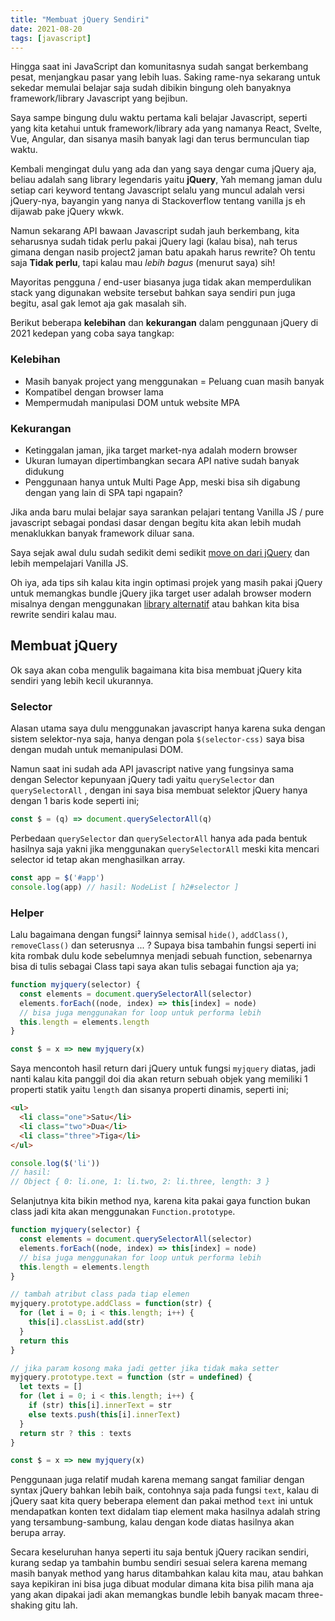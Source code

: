 ```yaml
---
title: "Membuat jQuery Sendiri"
date: 2021-08-20
tags: [javascript]
---
```

Hingga saat ini JavaScript dan komunitasnya sudah sangat berkembang pesat, menjangkau pasar yang lebih luas. Saking rame-nya sekarang untuk sekedar memulai belajar saja sudah dibikin bingung oleh banyaknya framework/library Javascript yang bejibun.

Saya sampe bingung dulu waktu pertama kali belajar Javascript, seperti yang kita ketahui untuk framework/library ada yang namanya React, Svelte, Vue, Angular, dan sisanya masih banyak lagi dan terus bermunculan tiap waktu.

Kembali mengingat dulu yang ada dan yang saya dengar cuma jQuery aja, beliau adalah sang library legendaris yaitu **jQuery**, Yah memang jaman dulu setiap cari keyword tentang Javascript selalu yang muncul adalah versi jQuery-nya, bayangin yang nanya di Stackoverflow tentang vanilla js eh dijawab pake jQuery wkwk.

Namun sekarang API bawaan Javascript sudah jauh berkembang, kita seharusnya sudah tidak perlu pakai jQuery lagi (kalau bisa), nah terus gimana dengan nasib project2 jaman batu apakah harus rewrite? Oh tentu saja **Tidak perlu**, tapi kalau mau *lebih bagus* (menurut saya) sih!

Mayoritas pengguna / end-user biasanya juga tidak akan memperdulikan stack yang digunakan website tersebut bahkan saya sendiri pun juga begitu, asal gak lemot aja gak masalah sih.

Berikut beberapa **kelebihan** dan **kekurangan** dalam penggunaan jQuery di 2021 kedepan yang coba saya tangkap:

### Kelebihan

- Masih banyak project yang menggunakan = Peluang cuan masih banyak
- Kompatibel dengan browser lama
- Mempermudah manipulasi DOM untuk website MPA

### Kekurangan

- Ketinggalan jaman, jika target market-nya adalah modern browser
- Ukuran lumayan dipertimbangkan secara API native sudah banyak didukung
- Penggunaan hanya untuk Multi Page App, meski bisa sih digabung dengan yang lain di SPA tapi ngapain?

Jika anda  baru mulai belajar saya sarankan pelajari tentang Vanilla JS / pure javascript sebagai pondasi dasar dengan begitu kita akan lebih mudah menaklukkan banyak framework diluar sana.

Saya sejak awal dulu sudah sedikit demi sedikit [move on dari jQuery](http://youmightnotneedjquery.com/) dan lebih mempelajari Vanilla JS.

Oh iya, ada tips sih kalau kita ingin optimasi projek yang masih pakai jQuery untuk memangkas bundle jQuery jika target user adalah browser modern misalnya dengan menggunakan [library alternatif](https://github.com/fabiospampinato/cash) atau bahkan kita bisa rewrite sendiri kalau mau.

## Membuat jQuery

Ok saya akan coba mengulik bagaimana kita bisa membuat jQuery kita sendiri yang lebih kecil ukurannya.

### Selector

Alasan utama saya dulu menggunakan javascript hanya karena suka dengan sistem selektor-nya saja, hanya dengan pola `$(selector-css)` saya bisa dengan mudah untuk memanipulasi DOM.

Namun saat ini sudah ada API javascript native yang fungsinya sama dengan Selector kepunyaan jQuery tadi yaitu `querySelector` dan `querySelectorAll` , dengan ini saya bisa membuat selektor jQuery hanya dengan 1 baris kode seperti ini;

```js
const $ = (q) => document.querySelectorAll(q)
```

Perbedaan `querySelector` dan `querySelectorAll` hanya ada pada bentuk hasilnya saja yakni jika menggunakan `querySelectorAll` meski kita mencari selector id tetap akan menghasilkan array.

```js
const app = $('#app')
console.log(app) // hasil: NodeList [ h2#selector ]
```

### Helper

Lalu bagaimana dengan fungsi² lainnya semisal `hide()`, `addClass()`, `removeClass()` dan seterusnya ... ? Supaya bisa tambahin fungsi seperti ini kita rombak dulu kode sebelumnya menjadi sebuah function, sebenarnya bisa di tulis sebagai Class tapi saya akan tulis sebagai function aja ya;

```js
function myjquery(selector) {
  const elements = document.querySelectorAll(selector)
  elements.forEach((node, index) => this[index] = node)
  // bisa juga menggunakan for loop untuk performa lebih
  this.length = elements.length
}

const $ = x => new myjquery(x)
```

Saya mencontoh hasil return dari jQuery untuk fungsi `myjquery` diatas, jadi nanti kalau kita panggil doi dia akan return sebuah objek yang memiliki 1 properti statik yaitu `length` dan sisanya properti dinamis, seperti ini;

```html
<ul>
  <li class="one">Satu</li>
  <li class="two">Dua</li>
  <li class="three">Tiga</li>
</ul>
```
```js
console.log($('li'))
// hasil:
// Object { 0: li.one, 1: li.two, 2: li.three, length: 3 }
```

Selanjutnya kita bikin method nya, karena kita pakai gaya function bukan class jadi kita akan menggunakan `Function.prototype`.

```js
function myjquery(selector) {
  const elements = document.querySelectorAll(selector)
  elements.forEach((node, index) => this[index] = node)
  // bisa juga menggunakan for loop untuk performa lebih
  this.length = elements.length
}

// tambah atribut class pada tiap elemen
myjquery.prototype.addClass = function(str) {
  for (let i = 0; i < this.length; i++) {
	this[i].classList.add(str)
  }
  return this
}

// jika param kosong maka jadi getter jika tidak maka setter
myjquery.prototype.text = function (str = undefined) {
  let texts = []
  for (let i = 0; i < this.length; i++) {
    if (str) this[i].innerText = str
    else texts.push(this[i].innerText)
  }
  return str ? this : texts
}

const $ = x => new myjquery(x)
```

Penggunaan juga relatif mudah karena memang sangat familiar dengan syntax jQuery bahkan lebih baik, contohnya saja pada fungsi `text`, kalau di jQuery saat kita query beberapa element dan pakai method `text` ini untuk mendapatkan konten text didalam tiap element maka hasilnya adalah string yang tersambung-sambung, kalau dengan kode diatas hasilnya akan berupa array.

Secara keseluruhan hanya seperti itu saja bentuk jQuery racikan sendiri, kurang sedap ya tambahin bumbu sendiri sesuai selera karena memang masih banyak method yang harus ditambahkan kalau kita mau, atau bahkan saya kepikiran ini bisa juga dibuat modular dimana kita bisa pilih mana aja yang akan dipakai jadi akan memangkas bundle lebih banyak macam three-shaking gitu lah.